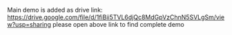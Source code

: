 Main demo is added as drive link:
https://drive.google.com/file/d/1fiBii5TVL6djQc8MdGpVzChnN5SVLgSm/view?usp=sharing
please open above link to find complete demo


